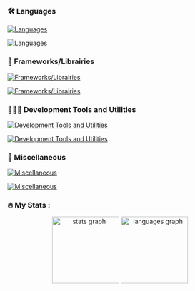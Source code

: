 <h3 align="left">🛠 Languages</h3>

[![Languages](https://skillicons.dev/icons?i=c,cpp,cs,css,html,java,js,kotlin,php,py,ts)](https://skillicons.dev#gh-dark-mode-only)

[![Languages](https://skillicons.dev/icons?i=c,cpp,cs,css,html,java,js,kotlin,php,py,ts&theme=light)](https://skillicons.dev#gh-light-mode-only)

<h3 align="left">🚀 Frameworks/Librairies</h3>

[![Frameworks/Librairies](https://skillicons.dev/icons?i=angular,bootstrap,flask,laravel,react,spring,symfony)](https://skillicons.dev#gh-dark-mode-only)

[![Frameworks/Librairies](https://skillicons.dev/icons?i=angular,bootstrap,flask,laravel,react,spring,symfony&theme=light)](https://skillicons.dev#gh-light-mode-only)

<h3 align="left">👨🏽‍💻 Development Tools and Utilities</h3>

[![Development Tools and Utilities](https://skillicons.dev/icons?i=androidstudio,babel,git,github,gitlab,gradle,idea,visualstudio,vscode,postman,webpack)](https://skillicons.dev#gh-dark-mode-only)

[![Development Tools and Utilities](https://skillicons.dev/icons?i=androidstudio,babel,git,github,gitlab,gradle,idea,visualstudio,vscode,postman,webpack&theme=light)](https://skillicons.dev#gh-light-mode-only)

<h3 align="left">🎰 Miscellaneous</h3>

[![Miscellaneous](https://skillicons.dev/icons?i=bash,docker,eclipse,electron,figma,linux,materialui,md,mongodb,mysql,nodejs,postgres,powershell,pytorch,raspberrypi,sqlite,tailwind,unity)](https://skillicons.dev#gh-dark-mode-only)

[![Miscellaneous](https://skillicons.dev/icons?i=bash,docker,eclipse,electron,figma,linux,materialui,md,mongodb,mysql,nodejs,postgres,powershell,pytorch,raspberrypi,sqlite,tailwind,unity&theme=light)](https://skillicons.dev#gh-light-mode-only)

<h3 align="left">🔥 My Stats :</h3>

<div align="center">
  <img src="https://github-readme-stats.vercel.app/api?username=retherszu&hide_title=false&hide_rank=false&show_icons=true&include_all_commits=true&count_private=false&disable_animations=false&theme=github_dark&locale=en&hide_border=false&order=1" height="150" alt="stats graph"  />
  <img src="https://github-readme-stats.vercel.app/api/top-langs?username=retherszu&locale=en&hide_title=false&layout=compact&card_width=320&langs_count=5&theme=github_dark&hide_border=false&order=2" height="150" alt="languages graph"  />
</div>
